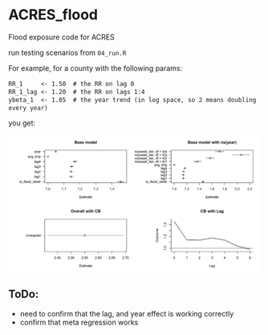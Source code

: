 # ACRES_flood
Flood exposure code for ACRES

run testing scenarios from `04_run.R`

For example, for a county with the following params:

```
RR_1     <- 1.50  # the RR on lag 0
RR_1_lag <- 1.20  # the RR on lags 1:4
ybeta_1  <- 1.05  # the year trend (in log space, so 2 means doubling every year)
```
you get:

![Alt text](demo_v1.png)

## ToDo:

* need to confirm that the lag, and year effect is working correctly
* confirm that meta regression works